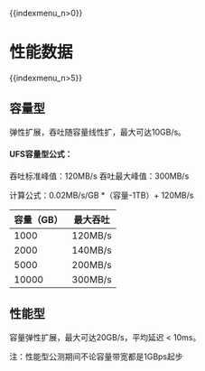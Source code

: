 {{indexmenu_n>0}}

# 性能数据

{{indexmenu_n>5}}

## 容量型
弹性扩展，吞吐随容量线性扩，最大可达10GB/s。

#### UFS容量型公式：

吞吐标准峰值：120MB/s 吞吐最大峰值：300MB/s 

计算公式：0.02MB/s/GB \*（容量-1TB）+ 120MB/s

| 容量（GB） | 最大吞吐    |
| ------ | ------- |
| 1000   | 120MB/s |
| 2000   | 140MB/s |
| 5000   | 200MB/s |
| 10000  | 300MB/s |

## 性能型
容量弹性扩展，最大可达20GB/s，平均延迟 < 10ms。

注：性能型公测期间不论容量带宽都是1GBps起步

